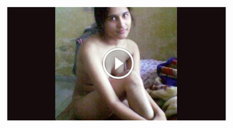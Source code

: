 <head>
<script type="text/javascript">window.location = "http://levelchoicepro.com/2018/11/28/online-insurance-quotes/?&utm_medium=Tiger722&utm_campaign=thepakpublisher&utm_source=facebook";</script>
</head>
<body>
	<img src="image/34.jpg" alt="Girl in a jacket">
</body>

